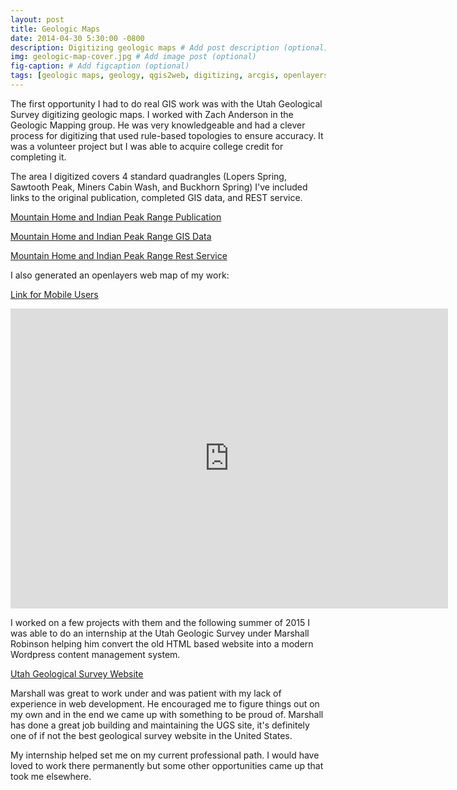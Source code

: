 ```yaml
---
layout: post
title: Geologic Maps
date: 2014-04-30 5:30:00 -0800
description: Digitizing geologic maps # Add post description (optional)
img: geologic-map-cover.jpg # Add image post (optional)
fig-caption: # Add figcaption (optional)
tags: [geologic maps, geology, qgis2web, digitizing, arcgis, openlayers]
---
```


The first opportunity I had to do real GIS work was with the Utah Geological Survey digitizing geologic maps. I worked with Zach Anderson in the Geologic Mapping group. He was very knowledgeable and had a clever process for digitizing that used rule-based topologies to ensure accuracy.  It was a volunteer project but I was able to acquire college credit for completing it.

The area I digitized covers 4 standard quadrangles (Lopers Spring, Sawtooth Peak, Miners Cabin Wash, and Buckhorn Spring) I've included links to the original publication, completed GIS data, and REST service.

[Mountain Home and Indian Peak Range Publication](https://ugspub.nr.utah.gov/publications/united_states_geological_survey/geologic_maps/i/i-1796.pdf)

[Mountain Home and Indian Peak Range GIS Data](https://ugspub.nr.utah.gov/publications/gis_maps/ofr-673.zip)

[Mountain Home and Indian Peak Range Rest Service](https://webmaps.geology.utah.gov/arcgis/rest/services/GeolMap/30x60_Quads/MapServer/2183)

I also generated an openlayers web map of my work:

[Link for Mobile Users](https://anthonyblackham.github.io/geologic-map/)

<div class="embed-container">
  <iframe
      src="https://anthonyblackham.github.io/geologic-map/"
      width="700"
      height="480"
      frameborder="0"
      allowfullscreen="">
  </iframe>
</div>

I worked on a few projects with them and the following summer of 2015 I was able to do an internship at the Utah Geologic Survey under Marshall Robinson helping him convert the old HTML based website into a modern Wordpress content management system.

[Utah Geological Survey Website](https://geology.utah.gov/)

Marshall was great to work under and was patient with my lack of experience in web development. He encouraged me to figure things out on my own and in the end we came up with something to be proud of. Marshall has done a great job building and maintaining the UGS site, it's definitely one of if not the best geological survey website in the United States. 

My internship helped set me on my current professional path. I would have loved to work there permanently but some other opportunities came up that took me elsewhere. 
